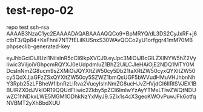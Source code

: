 # test-repo-02
repo test
ssh-rsa AAAAB3NzaC1yc2EAAAADAQABAAAAQQCo9+BpMRYQ/dL3DS2CyJxRF+j6ctbT3/Qp84+KeFhnii7NT7fELilKUSnxS30WAvQCCo2yU1orfgqr41mM70MB phpseclib-generated-key

eyJhbGciOiJIUzI1NiIsInR5cCI6IkpXVCJ9.eyJpc3MiOiJBcGlLZXlNYW5hZ2VyIiwic3ViIjoiVGhpcmRQYXJ0eUdpdmluZ1BhZ2UiLCJleHAiOjE2NDQ1MTY0MDcsInNmZG8ucm9sZXMiOiJQYXltZW50cy5Db21taXRtZW50cyxQYXltZW50cy5QdXJjaGFzZSxQYXltZW50cy5SZWZ1bmQsUGF5bWVudHMuVHJhbnNhY3Rpb25zLFBheW1lbnRzLlRva2VucyIsInNmZG8ucHJvZHVjdCI6IlRISVJEX1BBUlRZX0dJVklOR19QQUdFIiwic2Zkby5pZCI6ImIwYzAyYTMxLTIwZWQtNDUwZC1hNDkxLWE5MGM1ODhkNzYxMyJ9.5Zlx1s4cX3geoKWOvPuwJFk6otfqNVBMT2yXhBbdXUU
